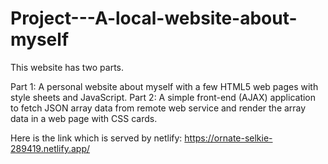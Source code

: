 # Project---A-local-website-about-myself

This website has two parts.

Part 1: A personal website about myself with a few HTML5 web pages with style sheets and JavaScript.
Part 2: A simple front-end (AJAX) application to fetch JSON array data from remote web service and render the array data in a web page with CSS cards.

Here is the link which is served by netlify: https://ornate-selkie-289419.netlify.app/
